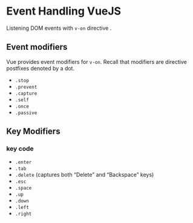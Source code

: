 # Event Handling VueJS

Listening DOM events with `v-on` directive .

## Event modifiers

Vue provides event modifiers for `v-on`. Recall that modifiers are directive postfixes denoted by a dot.

* `.stop`
* `.prevent`
* `.capture`
* `.self`
* `.once`
* `.passive`

## Key Modifiers

### key code

* `.enter`
* `.tab`
* `.delete` (captures both “Delete” and “Backspace” keys)
* `.esc`
* `.space`
* `.up`
* `.down`
* `.left`
* `.right`